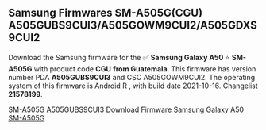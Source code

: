 <h2>Samsung Firmwares SM-A505G(CGU) A505GUBS9CUI3/A505GOWM9CUI2/A505GDXS9CUI2</h2>
Download the Samsung firmware for the ✅ <strong>Samsung Galaxy A50 </strong> ⭐ <strong>SM-A505G</strong> with product code <strong>CGU</strong> <strong> from Guatemala</strong>. This firmware has version number PDA <strong>A505GUBS9CUI3</strong> and CSC A505GOWM9CUI2. The operating system of this firmware is Android R , with build date 2021-10-16. Changelist <strong>21578199</strong>.


[SM-A505G](https://samfirm.shop/samsung/model/SM-A505G)
[A505GUBS9CUI3](https://samfirm.shop/samsung/pda/A505GUBS9CUI3)
[Download Firmware Samsung Galaxy A50 SM-A505G](https://samfirm.shop/samsung/firmware/465712)
